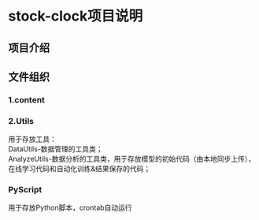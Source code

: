 # stock-clock项目说明

## 项目介绍

## 文件组织

### 1.content  

### 2.Utils 
用于存放工具：  
DataUtils-数据管理的工具类；  
AnalyzeUtils-数据分析的工具类，用于存放模型的初始代码（由本地同步上传），在线学习代码和自动化训练&结果保存的代码； 

### PyScript
用于存放Python脚本，crontab自动运行  
